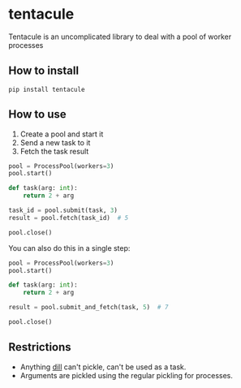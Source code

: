 # tentacule
Tentacule is an uncomplicated library to deal with a pool of worker processes

## How to install
```
pip install tentacule
```

## How to use
1. Create a pool and start it
2. Send a new task to it
3. Fetch the task result

```python
pool = ProcessPool(workers=3)
pool.start()

def task(arg: int):
    return 2 + arg

task_id = pool.submit(task, 3)
result = pool.fetch(task_id)  # 5

pool.close()
```

You can also do this in a single step:
```python
pool = ProcessPool(workers=3)
pool.start()

def task(arg: int):
    return 2 + arg

result = pool.submit_and_fetch(task, 5)  # 7

pool.close()
```


## Restrictions
- Anything [dill](https://github.com/uqfoundation/dill) can't pickle, can't be used as a task. 
- Arguments are pickled using the regular pickling for processes.
